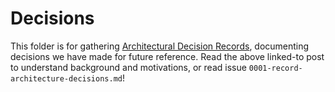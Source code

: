 # Decisions

This folder is for gathering [Architectural Decision Records](https://cognitect.com/blog/2011/11/15/documenting-architecture-decisions.html), documenting decisions we have made for future reference. Read the above linked-to post to understand background and motivations, or read issue `0001-record-architecture-decisions.md`!

